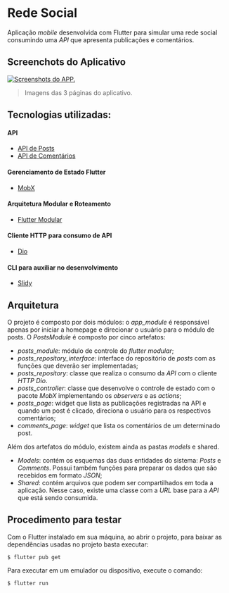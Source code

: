 # Rede Social

Aplicação *mobile* desenvolvida com Flutter para simular uma rede social consumindo uma *API* que apresenta publicações e comentários.

## Screenchots do Aplicativo
[![Screenshots do APP.](https://i.imgur.com/Lo8kcRZ.jpg "Screenshots do APP.")](https://i.imgur.com/Lo8kcRZ.jpg "Screenshots do APP.")
> Imagens das 3 páginas do aplicativo.

## Tecnologias utilizadas:

#### API
- [API de Posts](https://jsonplaceholder.typicode.com/posts)
- [API de Comentários](https://jsonplaceholder.typicode.com/comments)

#### Gerenciamento de Estado Flutter
- [MobX](https://pub.dev/packages/mobx)

#### Arquitetura Modular e Roteamento
- [Flutter Modular](https://pub.dev/packages/flutter_modular)

#### Cliente HTTP para consumo de API
- [Dio](https://pub.dev/packages/dio)

#### CLI para auxiliar no desenvolvimento
- [Slidy](https://pub.dev/packages/slidy)

## Arquitetura
O projeto é composto por dois módulos: o *app_module* é responsável apenas por iniciar a homepage e direcionar o usuário para o módulo de posts. O *PostsModule* é composto por cinco artefatos: 
- *posts_module*: módulo de controle do *flutter modular*;
- *posts_repository_interface*: interface do repositório de *posts* com as funções que deverão ser implementadas;
- *posts_repository*: classe que realiza o consumo da *API* com o cliente *HTTP Dio*.
- *posts_controller*:  classe que desenvolve o controle de estado com o pacote *MobX* implementando os *observers* e as *actions*;
- *posts_page*: widget que lista as publicações registradas na API e quando um post é clicado, direciona o usuário para os respectivos comentários;
- *comments_page*: *widget* que lista os comentários de um determinado post.

Além dos artefatos do módulo, existem ainda as pastas *models* e shared.
- *Models*: contém os esquemas das duas entidades do sistema: *Posts* e *Comments*. Possui também funções para preparar os dados que são recebidos em formato *JSON*;
- *Shared*: contém arquivos que podem ser compartilhados em toda a aplicação. Nesse caso, existe uma classe com a *URL* base para a *API* que está sendo consumida.

## Procedimento para testar
 Com o Flutter instalado em sua máquina, ao abrir o projeto, para baixar as dependências usadas no projeto basta executar:

`$ flutter pub get`

Para executar em um emulador ou dispositivo, execute o comando:

`$ flutter run`